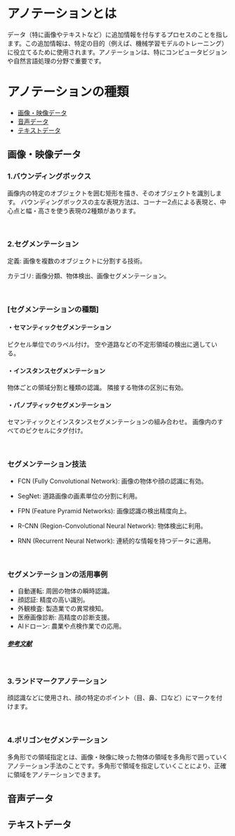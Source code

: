 # アノテーションとは
データ（特に画像やテキストなど）に追加情報を付与するプロセスのことを指します。この追加情報は、特定の目的（例えば、機械学習モデルのトレーニング）に役立てるために使用されます。アノテーションは、特にコンピュータビジョンや自然言語処理の分野で重要です。

# アノテーションの種類
- [画像・映像データ](##画像・映像データ)
- [音声データ](##音声データ)
- [テキストデータ](##テキストデータ)

## 画像・映像データ
### 1.バウンディングボックス
画像内の特定のオブジェクトを囲む矩形を描き、そのオブジェクトを識別します。
バウンディングボックスの主な表現方法は、コーナー2点による表現と、中心点と幅・高さを使う表現の2種類があります。

&nbsp;
### 2.セグメンテーション
定義: 画像を複数のオブジェクトに分割する技術。

カテゴリ: 画像分類、物体検出、画像セグメンテーション。

&nbsp;
### [セグメンテーションの種類]
#### ・セマンティックセグメンテーション

ピクセル単位でのラベル付け。
空や道路などの不定形領域の検出に適している。


#### ・インスタンスセグメンテーション

物体ごとの領域分割と種類の認識。
隣接する物体の区別に有効。

#### ・パノプティックセグメンテーション

セマンティックとインスタンスセグメンテーションの組み合わせ。
画像内のすべてのピクセルにタグ付け。

&nbsp;
### セグメンテーション技法
- FCN (Fully Convolutional Network): 画像の物体や顔の認識に有効。

- SegNet: 道路画像の画素単位の分割に利用。

- FPN (Feature Pyramid Networks): 画像認識の検出精度向上。

- R-CNN (Region-Convolutional Neural Network): 物体検出に利用。

- RNN (Recurrent Neural Network): 連続的な情報を持つデータに適用。

&nbsp;
### セグメンテーションの活用事例
- 自動運転: 周囲の物体の瞬時認識。
- 顔認証: 精度の高い識別。
- 外観検査: 製造業での異常検知。
- 医療画像診断: 高精度の診断支援。
- AIドローン: 農業や点検作業での応用。

##### [参考文献](https://aismiley.co.jp/ai_news/semantic_segmentation/)

&nbsp;
### 3.ランドマークアノテーション
顔認識などに使用され、顔の特定のポイント（目、鼻、口など）にマークを付けます。

&nbsp;
### 4.ポリゴンセグメンテーション
多角形での領域指定とは、画像・映像に映った物体の領域を多角形で囲っていくアノテーション手法のことです。多角形で領域を指定していくことにより、正確に領域をアノテーションできます。


## 音声データ

## テキストデータ
